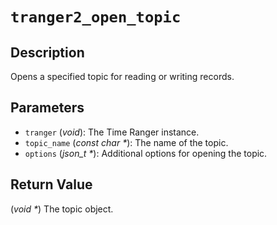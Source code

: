 # `tranger2_open_topic`

## Description
Opens a specified topic for reading or writing records.

## Parameters
- `tranger` (*void*): The Time Ranger instance.
- `topic_name` (*const char \**): The name of the topic.
- `options` (*json_t \**): Additional options for opening the topic.

## Return Value
(*void \**) The topic object.

